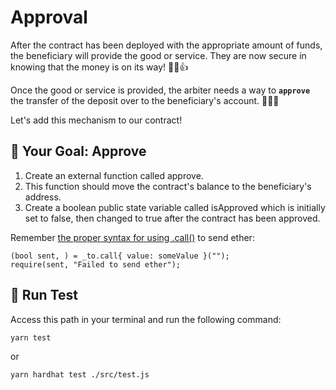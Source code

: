 # Approval

After the contract has been deployed with the appropriate amount of funds, the beneficiary will provide the good or service. They are now secure in knowing that the money is on its way! 👨‍🔧👍

Once the good or service is provided, the arbiter needs a way to **`approve`** the transfer of the deposit over to the beneficiary's account. 👩‍⚖️🆗

Let's add this mechanism to our contract!

## 🏁 Your Goal: Approve

1. Create an external function called approve.
2. This function should move the contract's balance to the beneficiary's address.
3. Create a boolean public state variable called isApproved which is initially set to false, then changed to true after the contract has been approved.
   
Remember [the proper syntax for using .call()](https://solidity-by-example.org/sending-ether/) to send ether:

```solidity
(bool sent, ) = _to.call{ value: someValue }("");
require(sent, "Failed to send ether");
```

## 🧪 Run Test

Access this path in your terminal and run the following command:

```bash
yarn test
```
or

```bash
yarn hardhat test ./src/test.js
```